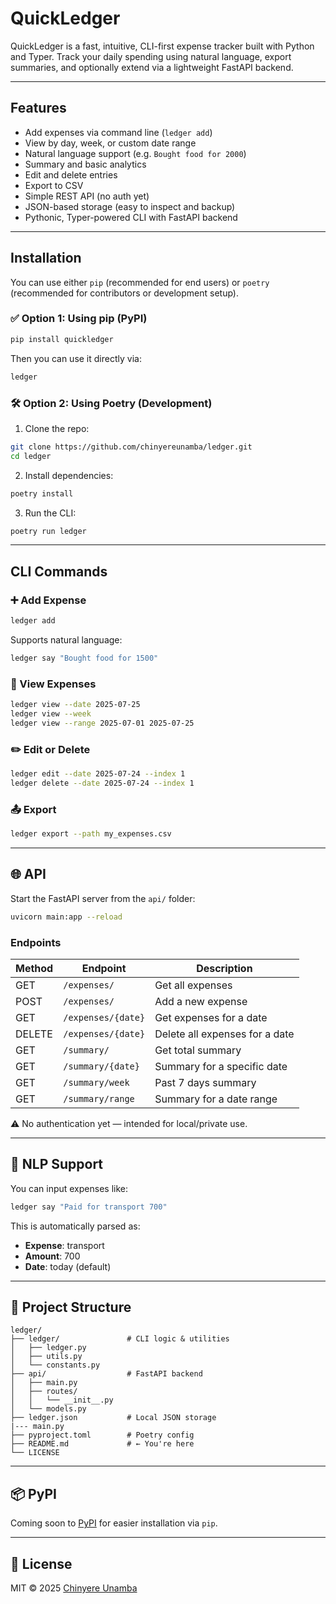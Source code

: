 
# QuickLedger

QuickLedger is a fast, intuitive, CLI-first expense tracker built with Python and Typer. Track your daily spending using natural language, export summaries, and optionally extend via a lightweight FastAPI backend.

---

## Features

- Add expenses via command line (`ledger add`)
- View by day, week, or custom date range
- Natural language support (e.g. `Bought food for 2000`)
- Summary and basic analytics
- Edit and delete entries
- Export to CSV
- Simple REST API (no auth yet)
- JSON-based storage (easy to inspect and backup)
- Pythonic, Typer-powered CLI with FastAPI backend

---

## Installation

You can use either `pip` (recommended for end users) or `poetry` (recommended for contributors or development setup).

### ✅ Option 1: Using pip (PyPI)

```bash
pip install quickledger
```

Then you can use it directly via:

```bash
ledger
```

### 🛠️ Option 2: Using Poetry (Development)

1. Clone the repo:

```bash
git clone https://github.com/chinyereunamba/ledger.git
cd ledger
```

2. Install dependencies:

```bash
poetry install
```

3. Run the CLI:

```bash
poetry run ledger
```

---

## CLI Commands

### ➕ Add Expense

```bash
ledger add
```

Supports natural language:

```bash
ledger say "Bought food for 1500"
```

### 📅 View Expenses

```bash
ledger view --date 2025-07-25
ledger view --week
ledger view --range 2025-07-01 2025-07-25
```

### ✏️ Edit or Delete

```bash
ledger edit --date 2025-07-24 --index 1
ledger delete --date 2025-07-24 --index 1
```

### 📤 Export

```bash
ledger export --path my_expenses.csv
```

---

## 🌐 API

Start the FastAPI server from the `api/` folder:

```bash
uvicorn main:app --reload
```

### Endpoints

| Method | Endpoint              | Description                    |
|--------|-----------------------|--------------------------------|
| GET    | `/expenses/`          | Get all expenses               |
| POST   | `/expenses/`          | Add a new expense              |
| GET    | `/expenses/{date}`    | Get expenses for a date        |
| DELETE | `/expenses/{date}`    | Delete all expenses for a date |
| GET    | `/summary/`           | Get total summary              |
| GET    | `/summary/{date}`     | Summary for a specific date    |
| GET    | `/summary/week`       | Past 7 days summary            |
| GET    | `/summary/range`      | Summary for a date range       |

⚠️ No authentication yet — intended for local/private use.

---

## 🧠 NLP Support

You can input expenses like:

```bash
ledger say "Paid for transport 700"
```

This is automatically parsed as:

- **Expense**: transport
- **Amount**: 700
- **Date**: today (default)

---

## 📂 Project Structure

```
ledger/
├── ledger/               # CLI logic & utilities
│   ├── ledger.py
│   ├── utils.py
│   └── constants.py
├── api/                  # FastAPI backend
│   ├── main.py
│   ├── routes/
│   │   └── __init__.py
│   └── models.py
├── ledger.json           # Local JSON storage
|--- main.py
├── pyproject.toml        # Poetry config
├── README.md             # ← You're here
└── LICENSE
```

---

## 📦 PyPI

Coming soon to [PyPI](https://pypi.org/project/quickledger/) for easier installation via `pip`.

---

## 📃 License

MIT © 2025 [Chinyere Unamba](https://github.com/chinyereunamba/LICENSE)